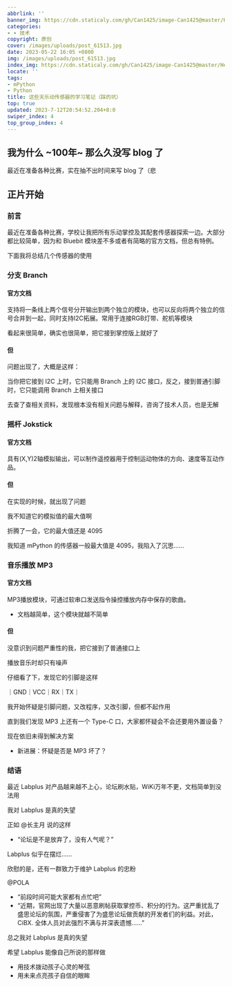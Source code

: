 ```yaml
---
abbrlink: ''
banner_img: https://cdn.staticaly.com/gh/Can1425/image-Can1425@master/Hello-World.he5d7jy2ku8.webp
categories:
- - 技术
copyright: 原创
cover: /images/uploads/post_61513.jpg
date: 2023-05-22 16:05 +0800
img: /images/uploads/post_61513.jpg
index_img: https://cdn.staticaly.com/gh/Can1425/image-Can1425@master/Hello-World.he5d7jy2ku8.webp
locate: ''
tags:
- mPython
- Python
title: 这些天乐动传感器的学习笔记（踩的坑）
top: true
updated: 2023-7-12T20:54:52.204+8:0
swiper_index: 4
top_group_index: 4
---
```

## 我为什么 ~100年~ 那么久没写 blog 了

最近在准备各种比赛，实在抽不出时间来写 blog 了（悲

## 正片开始

### 前言

最近在准备各种比赛，学校让我把所有乐动掌控及其配套传感器探索一边。大部分都比较简单，因为和 Bluebit 模块差不多或者有简略的官方文档，但总有特例。

下面我将总结几个传感器的使用

### 分支 Branch

#### 官方文档

支持将一条线上两个信号分开输出到两个独立的模块，也可以反向将两个独立的信号合并到一起，同时支持I2C拓展。常用于连接RGB灯带、舵机等模块

看起来很简单，确实也很简单，把它接到掌控版上就好了

#### 但

问题出现了，大概是这样：

当你把它接到 I2C 上时，它只能用 Branch 上的 I2C 接口，反之，接到普通引脚时，它只能调用 Branch 上相关接口

去查了查相关资料，发现根本没有相关问题与解释，咨询了技术人员，也是无解

### 摇杆 Jokstick

#### 官方文档

具有(X,Y)2轴模拟输出，可以制作遥控器用于控制运动物体的方向、速度等互动作品。

#### 但

在实现的时候，就出现了问题

我不知道它的模拟值的最大值啊

折腾了一会，它的最大值还是 4095

我知道 mPython 的传感器一般最大值是 4095，我陷入了沉思......

### 音乐播放 MP3

#### 官方文档

MP3播放模块，可通过软串口发送指令操控播放内存中保存的歌曲。

* 文档越简单，这个模块就越不简单

#### 但

没意识到问题严重性的我，把它接到了普通接口上

播放音乐时却只有噪声

仔细看了下，发现它的引脚是这样

｜GND｜VCC｜RX｜TX｜

我开始怀疑是引脚问题，又改程序，又改引脚，但都不起作用

直到我们发现 MP3 上还有一个 Type-C 口，大家都怀疑会不会还要用外置设备？

现在依旧未得到解决方案

* 新进展：怀疑是否是 MP3 坏了？

### 结语

最近 Labplus 对产品越来越不上心，论坛刷水贴，WiKi万年不更，文档简单到没法用

我对 Labplus 是真的失望

正如 @长主月 说的这样

* “论坛是不是放弃了，没有人气呢？”

Labplus 似乎在摆烂......

欣慰的是，还有一群致力于维护 Labplus 的忠粉

@POLA

* “前段时间可能大家都有点忙吧”
* “近期，官网出现了大量以恶意刷帖获取掌控币、积分的行为。这严重扰乱了盛思论坛的氛围，严重侵害了为盛思论坛做贡献的开发者们的利益。对此，CiBX. 全体人员对此强烈不满与并深表遗憾......”

总之我对 Labplus 是真的失望

希望 Labplus 能像自己所说的那样做

* 用技术拨动孩子心灵的琴弦
* 用未来点亮孩子自信的眼眸

